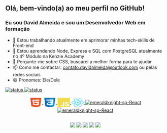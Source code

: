 ## Olá, bem-vindo(a) ao meu perfil no GitHub! 
### Eu sou David Almeida e sou um Desenvolvedor Web em formação

- 🔭 Estou trabalhando atualmente em aprimorar minhas tech-skills de Front-end
- 🌱 Estou aprendendo Node, Express e SQL com PostgreSQL atualmente no 4º Módulo na Kenzie Academy
- 💬 Pergunte-me sobre CSS, buscarei a melhor forma para te ajudar
- 📫 Como me contactar: contato.davidalmeida@outlook.com ou pelas redes sociais
- 😄 Pronomes: Ele/Dele

<div align="center" style="display: flex;">
  <a href="https://github.com/emeraldknight-sp">
<!-- STATS -->
  <img alt="status" width="49%" height="180em" src="https://github-readme-stats.vercel.app/api?username=emeraldknight-sp&show_icons=true&theme=dark&include_all_commits=true&count_private=true"/>
<!-- LANGUAGES -->
  <img alt="status" width="49%" height="180em" src="https://github-readme-stats.vercel.app/api/top-langs/?username=emeraldknight-sp&layout=compact&langs_count=7&theme=dark"/>
</div>
  
<div style="display: inline_block" align="center"><br>
<!-- HTML -->
  <img align="center" alt="emeraldknight-sp-HTML" height="30" width="40" src="https://raw.githubusercontent.com/devicons/devicon/master/icons/html5/html5-original.svg">
<!-- CSS -->
  <img align="center" alt="emeraldknight-sp-CSS" height="30" width="40" 
src="https://raw.githubusercontent.com/devicons/devicon/master/icons/css3/css3-original.svg">  
<!-- JAVASCRIPT -->
  <img align="center" alt="emeraldknight-sp-Js" height="30" width="40" src="https://raw.githubusercontent.com/devicons/devicon/master/icons/javascript/javascript-plain.svg">
<!-- REACT -->
  <img align="center" alt="emeraldknight-sp-React" height="30" width="40" src="https://raw.githubusercontent.com/devicons/devicon/master/icons/react/react-original.svg"> 
  <img align="center" alt="emeraldknight-sp-React" height="30" width="40"
src="https://cdn.jsdelivr.net/gh/devicons/devicon/icons/nodejs/nodejs-original.svg" />
  <img align="center" alt="emeraldknight-sp-React" height="30" width="40"
src="https://cdn.jsdelivr.net/gh/devicons/devicon/icons/postgresql/postgresql-original.svg" />


  <link rel="stylesheet" href="https://cdn.jsdelivr.net/gh/devicons/devicon@v2.15.1/devicon.min.css">
</div>
  
  ##
 
<div align="center"> 
<!-- INSTAGRAM -->
  <a href="https://instagram.com/_emeraldknight" target="_blank"><img src="https://img.shields.io/badge/-Instagram-EA3135?style=for-the-badge&logo=instagram&logoColor=white" target="_blank"></a>
<!-- TWITCH -->
 	<a href="https://www.twitch.tv/emeraldknightofc" target="_blank"><img src="https://img.shields.io/badge/Twitch-F8A62B?style=for-the-badge&logo=twitch&logoColor=white" target="_blank"></a>
<!-- DISCORD -->
   <a href="https://discord.gg/RUx9WxZ" target="_blank"><img src="https://img.shields.io/badge/Discord-3DA560?style=for-the-badge&logo=discord&logoColor=white" target="_blank"></a> 
<!-- OUTLOOK -->
    <a href = "mailto:contato.davidalmeida@outlook.com"><img src="https://img.shields.io/badge/Outlook-5866EE?style=for-the-badge&logo=microsoft-outlook&logoColor=white" target="_blank"></a>
<!-- LINKEDIN  -->
    <a href="https://www.linkedin.com/in/https://www.linkedin.com/in/david-almeida-6069351ab/" target="_blank"><img src="https://img.shields.io/badge/-LinkedIn-2A71AC?style=for-the-badge&logo=linkedin&logoColor=white" target="_blank"></a>  
</div>

